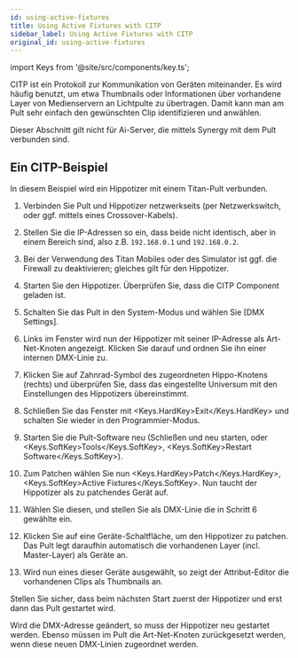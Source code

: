 ```yaml
---
id: using-active-fixtures
title: Using Active Fixtures with CITP
sidebar_label: Using Active Fixtures with CITP
original_id: using-active-fixtures
---
```


import Keys from '@site/src/components/key.ts';

CITP ist ein Protokoll zur Kommunikation von Geräten miteinander. Es
wird häufig benutzt, um etwa Thumbnails oder Informationen über
vorhandene Layer von Medienservern an Lichtpulte zu übertragen. Damit
kann man am Pult sehr einfach den gewünschten Clip identifizieren und
anwählen.

Dieser Abschnitt gilt nicht für Ai-Server, die mittels Synergy mit dem
Pult verbunden sind.

Ein CITP-Beispiel
-----------------

In diesem Beispiel wird ein Hippotizer mit einem Titan-Pult verbunden.

1.	Verbinden Sie Pult und Hippotizer netzwerkseits (per Netzwerkswitch,
	oder ggf. mittels eines Crossover-Kabels).

2.	Stellen Sie die IP-Adressen so ein, dass beide nicht identisch, aber
	in einem Bereich sind, also z.B. `192.168.0.1` und `192.168.0.2`.

3.	Bei der Verwendung des Titan Mobiles oder des Simulator ist ggf. die
	Firewall zu deaktivieren; gleiches gilt für den Hippotizer.

4.	Starten Sie den Hippotizer. Überprüfen Sie, dass die CITP
	Component geladen ist.

5.	Schalten Sie das Pult in den System-Modus und wählen Sie \[DMX
	Settings\].

6.	Links im Fenster wird nun der Hippotizer mit seiner IP-Adresse als
	Art-Net-Knoten angezeigt. Klicken Sie darauf und ordnen Sie ihn einer
	internen DMX-Linie zu.

7. 	Klicken Sie auf Zahnrad-Symbol des zugeordneten Hippo-Knotens (rechts)
	und überprüfen Sie, dass das eingestellte Universum mit den Einstellungen 
	des Hippotizers übereinstimmt.

8.	Schließen Sie das Fenster mit <Keys.HardKey>Exit</Keys.HardKey> und schalten Sie wieder in
	den Programmier-Modus.

9.	Starten Sie die Pult-Software neu (Schließen und neu starten, oder
	<Keys.SoftKey>Tools</Keys.SoftKey>, <Keys.SoftKey>Restart Software</Keys.SoftKey>).

10.	Zum Patchen wählen Sie nun <Keys.HardKey>Patch</Keys.HardKey>, <Keys.SoftKey>Active Fixtures</Keys.SoftKey>. Nun
	taucht der Hippotizer als zu patchendes Gerät auf.

11.	Wählen Sie diesen, und stellen Sie als DMX-Linie die in Schritt
	6 gewählte ein.

12.	Klicken Sie auf eine Geräte-Schaltfläche, um den Hippotizer zu
	patchen. Das Pult legt daraufhin automatisch die vorhandenen Layer
	(incl. Master-Layer) als Geräte an.

13.	Wird nun eines dieser Geräte ausgewählt, so zeigt der
	Attribut-Editor die vorhandenen Clips als Thumbnails an.

Stellen Sie sicher, dass beim nächsten Start zuerst der Hippotizer und
erst dann das Pult gestartet wird.

Wird die DMX-Adresse geändert, so muss der Hippotizer neu gestartet
werden. Ebenso müssen im Pult die Art-Net-Knoten zurückgesetzt werden,
wenn diese neuen DMX-Linien zugeordnet werden.
